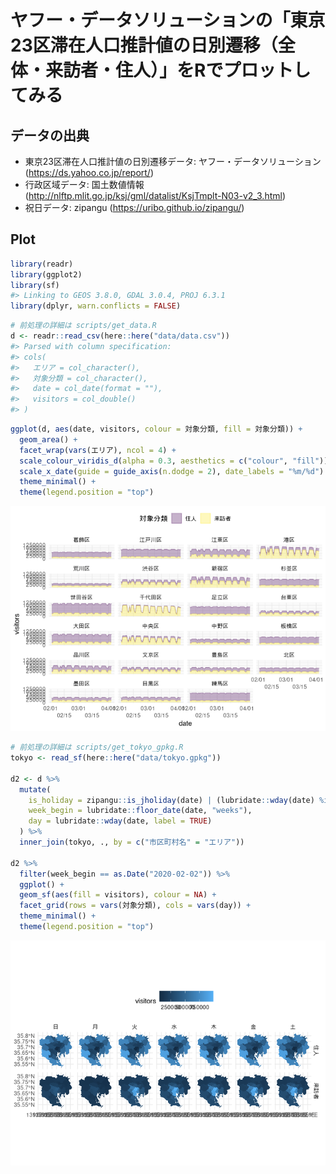 
<!-- README.md is generated from README.Rmd. Please edit that file -->

# ヤフー・データソリューションの「東京23区滞在人口推計値の日別遷移（全体・来訪者・住人）」をRでプロットしてみる

## データの出典

  - 東京23区滞在人口推計値の日別遷移データ: ヤフー・データソリューション
    (<https://ds.yahoo.co.jp/report/>)
  - 行政区域データ: 国土数値情報
    (<http://nlftp.mlit.go.jp/ksj/gml/datalist/KsjTmplt-N03-v2_3.html>)
  - 祝日データ: zipangu (<https://uribo.github.io/zipangu/>)

## Plot

``` r
library(readr)
library(ggplot2)
library(sf)
#> Linking to GEOS 3.8.0, GDAL 3.0.4, PROJ 6.3.1
library(dplyr, warn.conflicts = FALSE)
```

``` r
# 前処理の詳細は scripts/get_data.R
d <- readr::read_csv(here::here("data/data.csv"))
#> Parsed with column specification:
#> cols(
#>   エリア = col_character(),
#>   対象分類 = col_character(),
#>   date = col_date(format = ""),
#>   visitors = col_double()
#> )
```

``` r
ggplot(d, aes(date, visitors, colour = 対象分類, fill = 対象分類)) +
  geom_area() +
  facet_wrap(vars(エリア), ncol = 4) +
  scale_colour_viridis_d(alpha = 0.3, aesthetics = c("colour", "fill")) +
  scale_x_date(guide = guide_axis(n.dodge = 2), date_labels = "%m/%d") +
  theme_minimal() +
  theme(legend.position = "top")
```

![](README_files/figure-gfm/plot_simple-1.png)<!-- -->

``` r
# 前処理の詳細は scripts/get_tokyo_gpkg.R
tokyo <- read_sf(here::here("data/tokyo.gpkg"))

d2 <- d %>%
  mutate(
    is_holiday = zipangu::is_jholiday(date) | (lubridate::wday(date) %in% 6:7),
    week_begin = lubridate::floor_date(date, "weeks"),
    day = lubridate::wday(date, label = TRUE)
  ) %>% 
  inner_join(tokyo, ., by = c("市区町村名" = "エリア"))

d2 %>%
  filter(week_begin == as.Date("2020-02-02")) %>% 
  ggplot() +
  geom_sf(aes(fill = visitors), colour = NA) +
  facet_grid(rows = vars(対象分類), cols = vars(day)) +
  theme_minimal() +
  theme(legend.position = "top")
```

![](README_files/figure-gfm/load_tokyo-1.png)<!-- -->

